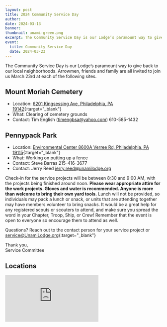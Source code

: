 ```yaml
---
layout: post
title: 2024 Community Service Day
author:
date: 2024-03-13
banner:
thumbnail: unami-green.png
excerpt: The Community Service Day is our Lodge’s paramount way to give back to our local neighborhoods...
event:
  title: Community Service Day
  date: 2024-03-23
---
```


The Community Service Day is our Lodge’s paramount way to give back to our local neighborhoods. Arrowmen, friends and family are all invited to join us March 23rd at each of the following sites.

## Mount Moriah Cemetery
- Location: [6201 Kingsessing Ave, Philadelphia, PA 19142](https://maps.app.goo.gl/zjERVwojTT1G59Qq6){:target="_blank"}
- What: Clearing of cemetery grounds
- Contact: Tim English (timengbsa@yahoo.com) 610-585-1432

## Pennypack Park
- Location: [Environmental Center 8600A Verree Rd, Philadelphia, PA 19115](https://maps.app.goo.gl/6c9SsSssQTLkK9aR8){:target="_blank"}
- What: Working on putting up a fence
- Contact: Steve Barras 215-416-3677
- Contact: Jerry Reed jerry.reed@unamilodge.org

Check-in for the service projects will be between 8:30 and 9:00 AM, with the projects being finished around noon. **Please wear appropriate attire for the work projects. Gloves and water is recommended. Anyone is more than welcome to bring their own yard tools.** Lunch will not be provided, so individuals may pack a lunch or snack, or units that are attending together may have members volunteer to bring snacks. It would be a great help for any registered scouts or scouters to attend, and make sure you spread the word in your Chapter, Troop, Ship, or Crew! Remember that the event is open to everyone so encourage them to attend as well.

Questions? Reach out to the contact person for your service project or [service@UnamiLodge.org](/contact?recipient=service){:target="_blank"}

Thank you,  
Service Committee

## Locations

<div class="embed-responsive embed-responsive-4by3 mb-3">
  <iframe class="embed-responsive-item" src="https://www.google.com/maps/d/embed?mid=1aFw1-GGa8FFSwb8nodlqNr-cGaY05tA&ehbc=2E312F" frameborder="0" style="border:0;" allowfullscreen></iframe>
</div>
